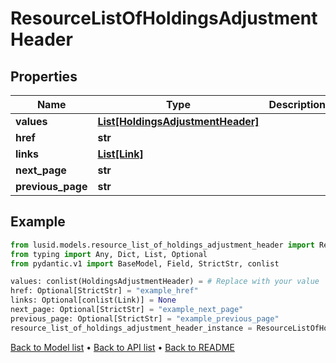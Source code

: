 # ResourceListOfHoldingsAdjustmentHeader

## Properties
Name | Type | Description | Notes
------------ | ------------- | ------------- | -------------
**values** | [**List[HoldingsAdjustmentHeader]**](HoldingsAdjustmentHeader.md) |  | 
**href** | **str** |  | [optional] 
**links** | [**List[Link]**](Link.md) |  | [optional] 
**next_page** | **str** |  | [optional] 
**previous_page** | **str** |  | [optional] 
## Example

```python
from lusid.models.resource_list_of_holdings_adjustment_header import ResourceListOfHoldingsAdjustmentHeader
from typing import Any, Dict, List, Optional
from pydantic.v1 import BaseModel, Field, StrictStr, conlist

values: conlist(HoldingsAdjustmentHeader) = # Replace with your value
href: Optional[StrictStr] = "example_href"
links: Optional[conlist(Link)] = None
next_page: Optional[StrictStr] = "example_next_page"
previous_page: Optional[StrictStr] = "example_previous_page"
resource_list_of_holdings_adjustment_header_instance = ResourceListOfHoldingsAdjustmentHeader(values=values, href=href, links=links, next_page=next_page, previous_page=previous_page)

```

[Back to Model list](../README.md#documentation-for-models) &#8226; [Back to API list](../README.md#documentation-for-api-endpoints) &#8226; [Back to README](../README.md)

